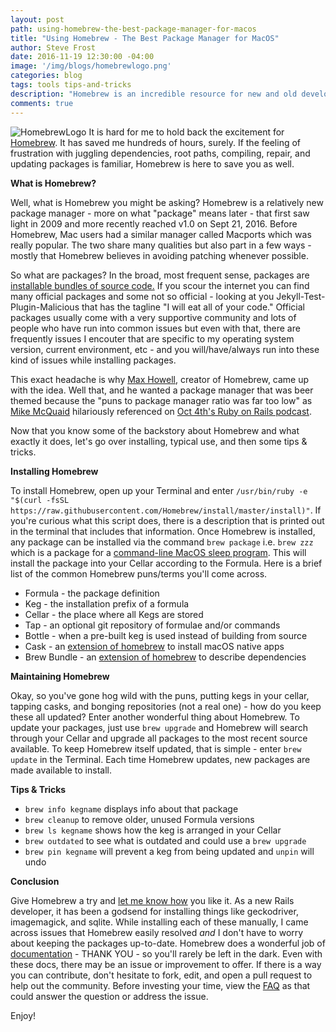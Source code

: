 ```yaml
---
layout: post
path: using-homebrew-the-best-package-manager-for-macos
title: "Using Homebrew - The Best Package Manager for MacOS"
author: Steve Frost
date: 2016-11-19 12:30:00 -04:00
image: '/img/blogs/homebrewlogo.png'
categories: blog
tags: tools tips-and-tricks
description: "Homebrew is an incredible resource for new and old developers alike. Homebrew saves you time by compiling code, managing package dependencies, and much more!"
comments: true
---
```


![HomebrewLogo](/img/blogs/homebrewlogo.png)
It is hard for me to hold back the excitement for [Homebrew](http://brew.sh/). It has saved me hundreds of hours, surely. If the feeling of frustration with juggling dependencies, root paths, compiling, repair, and updating packages is familiar, Homebrew is here to save you as well.

**What is Homebrew?**

Well, what is Homebrew you might be asking? Homebrew is a relatively new package manager - more on what "package" means later - that first saw light in 2009 and more recently reached v1.0 on Sept 21, 2016. Before Homebrew, Mac users had a similar manager called Macports which was really popular. The two share many qualities but also part in a few ways - mostly that Homebrew believes in avoiding patching whenever possible.

So what are packages? In the broad, most frequent sense, packages are [installable bundles of source code.](https://computers.tutsplus.com/tutorials/homebrew-demystified-os-xs-ultimate-package-manager--mac-44884) If you scour the internet you can find many official packages and some not so official - looking at you Jekyll-Test-Plugin-Malicious that has the tagline "I will eat all of your code." Official packages usually come with a very supportive community and lots of people who have run into common issues but even with that, there are frequently issues I encouter that are specific to my operating system version, current environment, etc - and you will/have/always run into these kind of issues while installing packages.

This exact headache is why [Max Howell](https://twitter.com/mxcl), creator of Homebrew, came up with the idea. Well that, and he wanted a package manager that was beer themed because the "puns to package manager ratio was far too low" as [Mike McQuaid](https://twitter.com/MikeMcQuaid) hilariously referenced on [Oct 4th's Ruby on Rails podcast](http://5by5.tv/rubyonrails/221).

Now that you know some of the backstory about Homebrew and what exactly it does, let's go over installing, typical use, and then some tips & tricks.


**Installing Homebrew**

To install Homebrew, open up your Terminal and enter `/usr/bin/ruby -e "$(curl -fsSL https://raw.githubusercontent.com/Homebrew/install/master/install)"`. If you're curious what this script does, there is a description that is printed out in the terminal that includes that information. Once Homebrew is installed, any package can be installed via the command `brew package` i.e. `brew zzz` which is a package for a [command-line MacOS sleep program](https://github.com/Orc/Zzz). This will install the package into your Cellar according to the Formula. Here is a brief list of the common Homebrew puns/terms you'll come across.

* Formula - the package definition
* Keg - the installation prefix of a formula
* Cellar - the place where all Kegs are stored
* Tap - an optional git repository of formulae and/or commands
* Bottle - when a pre-built keg is used instead of building from source
* Cask - an [extension of homebrew](https://github.com/caskroom/homebrew-cask) to install macOS native apps
* Brew Bundle - an [extension of homebrew](https://github.com/Homebrew/homebrew-bundle) to describe dependencies

**Maintaining Homebrew**

Okay, so you've gone hog wild with the puns, putting kegs in your cellar, tapping casks, and bonging repositories (not a real one) - how do you keep these all updated? Enter another wonderful thing about Homebrew. To update your packages, just use `brew upgrade` and Homebrew will search through your Cellar and upgrade all packages to the most recent source available. To keep Homebrew itself updated, that is simple - enter `brew update` in the Terminal. Each time Homebrew updates, new packages are made available to install.

**Tips & Tricks**

* `brew info kegname` displays info about that package
* `brew cleanup` to remove older, unused Formula versions
* `brew ls kegname` shows how the keg is arranged in your Cellar
* `brew outdated` to see what is outdated and could use a `brew upgrade`
* `brew pin kegname` will prevent a keg from being updated and `unpin` will undo

**Conclusion**

Give Homebrew a try and [let me know how](https://twitter.com/SteveEff) you like it. As a new Rails developer, it has been a godsend for installing things like geckodriver, imagemagick, and sqlite. While installing each of these manually, I came across issues that Homebrew easily resolved *and* I don't have to worry about keeping the packages up-to-date. Homebrew does a wonderful job of [documentation](https://github.com/Homebrew/brew/tree/master/docs) - THANK YOU - so you'll rarely be left in the dark. Even with these docs, there may be an issue or improvement to offer. If there is a way you can contribute, don't hesitate to fork, edit, and open a pull request to help out the community. Before investing your time, view the [FAQ](https://github.com/Homebrew/brew/blob/master/docs/FAQ.md) as that could answer the question or address the issue.

Enjoy!
